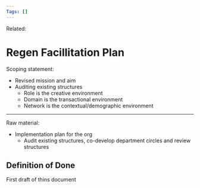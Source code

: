 ```yaml
---
Tags: []
---
```

Related: 
# Regen Facillitation Plan

Scoping statement:
- Revised mission and aim 
- Auditing existing structures
	- Role is the creative environment
	- Domain is the transactional environment
	- Network is the contextual/demographic environment




---
Raw material:
- Implementation plan for the org
	- Audit existing structures, co-develop department circles and review structures



## Definition of Done
First draft of thins document